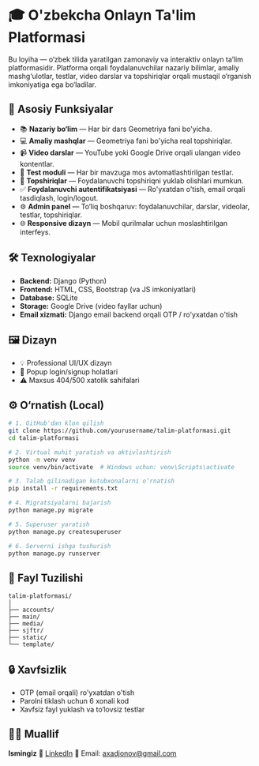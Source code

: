 # 🎓 O'zbekcha Onlayn Ta'lim Platformasi

Bu loyiha — o‘zbek tilida yaratilgan zamonaviy va interaktiv onlayn ta’lim platformasidir. Platforma orqali foydalanuvchilar nazariy bilimlar, amaliy mashg‘ulotlar, testlar, video darslar va topshiriqlar orqali mustaqil o‘rganish imkoniyatiga ega bo‘ladilar.

## 🚀 Asosiy Funksiyalar

* 📚 **Nazariy bo‘lim** — Har bir dars Geometriya fani bo'yicha.
* 💻 **Amaliy mashqlar** — Geometriya fani bo'yicha real topshiriqlar.
* 📹 **Video darslar** — YouTube yoki Google Drive orqali ulangan video kontentlar.
* 🧐 **Test moduli** — Har bir mavzuga mos avtomatlashtirilgan testlar.
* 📂 **Topshiriqlar** — Foydalanuvchi topshiriqni yuklab olishlari mumkun.
* ✅ **Foydalanuvchi autentifikatsiyasi** — Ro'yxatdan o'tish, email orqali tasdiqlash, login/logout.
* ⚙️ **Admin panel** — To‘liq boshqaruv: foydalanuvchilar, darslar, videolar, testlar, topshiriqlar.
* 🌐 **Responsive dizayn** — Mobil qurilmalar uchun moslashtirilgan interfeys.

## 🛠 Texnologiyalar

* **Backend:** Django (Python)
* **Frontend:** HTML, CSS, Bootstrap (va JS imkoniyatlari)
* **Database:** SQLite
* **Storage:** Google Drive (video fayllar uchun)
* **Email xizmati:** Django email backend orqali OTP / ro'yxatdan o'tish

## 🖼 Dizayn

* 💡 Professional UI/UX dizayn
* 📱 Popup login/signup holatlari
* ⚠️ Maxsus 404/500 xatolik sahifalari

## ⚙️ O‘rnatish (Local)

```bash
# 1. GitHub'dan klon qilish
git clone https://github.com/yourusername/talim-platformasi.git
cd talim-platformasi

# 2. Virtual muhit yaratish va aktivlashtirish
python -m venv venv
source venv/bin/activate  # Windows uchun: venv\Scripts\activate

# 3. Talab qilinadigan kutubxonalarni o‘rnatish
pip install -r requirements.txt

# 4. Migratsiyalarni bajarish
python manage.py migrate

# 5. Superuser yaratish
python manage.py createsuperuser

# 6. Serverni ishga tushurish
python manage.py runserver
```

## 📁 Fayl Tuzilishi

```
talim-platformasi/
│
├── accounts/           
├── main/            
├── media/             
├── sjftr/           
├── static/          
└── template/
```

## 🔒 Xavfsizlik

* OTP (email orqali) ro'yxatdan o'tish
* Parolni tiklash uchun 6 xonali kod
* Xavfsiz fayl yuklash va to‘lovsiz testlar

## 🧑‍💻 Muallif

**Ismingiz**
💼 [LinkedIn](https://linkedin.com/in/axadjonovanvar)
📧 Email: [axadjonov@gmail.com](mailto:axadjonov123@gmail.com)


